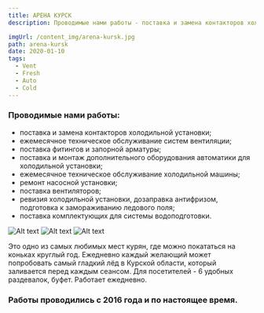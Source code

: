 ```yaml
---
title: АРЕНА КУРСК
description: Проводимые нами работы - поставка и замена контакторов холодильной установки; ежемесячное техническое обслуживание систем вентиляции; поставка фитингов и запорной арматуры; поставка и монтаж дополнительного оборудования автоматики для холодильной установки; ежемесячное техническое обслуживание холодильной машины; ремонт насосной установки; поставка вентиляторов; ревизия холодильной установки, дозаправка антифризом, подготовка к замораживанию ледового поля; поставка комплектующих для системы водоподготовки.

imgUrl: /content_img/arena-kursk.jpg
path: arena-kursk
date: 2020-01-10
tags:
  - Vent
  - Fresh
  - Auto
  - Cold
---
```


### Проводимые нами работы:
- поставка и замена контакторов холодильной установки;	 	 	
- ежемесячное техническое обслуживание систем вентиляции;
- поставка фитингов и запорной арматуры;
- поставка и монтаж дополнительного оборудования автоматики для холодильной установки;
- ежемесячное техническое обслуживание холодильной машины;
- ремонт насосной установки;
- поставка вентиляторов;
- ревизия холодильной установки, дозаправка антифризом, подготовка к замораживанию ледового поля;
- поставка комплектующих для системы водоподготовки.


![Alt text](/content_img/arena-kursk_1.jpg)
![Alt text](/content_img/arena-kursk_2.jpg)
![Alt text](/content_img/arena-kursk_3.jpg)

Это одно из самых любимых мест курян, где можно покататься на коньках круглый год. Ежедневно каждый желающий может попробовать самый гладкий лёд в Курской области, который заливается перед каждым сеансом. Для посетителей - 6 удобных раздевалок, буфет. Работает ежедневно.

### Работы проводились с 2016 года и по настоящее время.